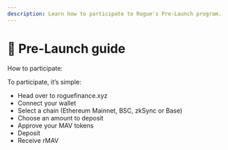 ```yaml
---
description: Learn how to participate to Rogue's Pre-Launch program.
---
```


# 🧪    Pre-Launch guide

How to participate:

To participate, it’s simple:

* Head over to roguefinance.xyz
* Connect your wallet
* Select a chain (Ethereum Mainnet, BSC, zkSync or Base)
* Choose an amount to deposit
* Approve your MAV tokens
* Deposit
* Receive rMAV
